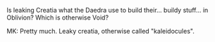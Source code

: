 Is leaking Creatia what the Daedra use to build their... buildy stuff... in Oblivion? Which is otherwise Void?

MK: Pretty much. Leaky creatia, otherwise called "kaleidocules".